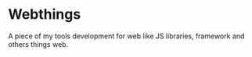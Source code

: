 Webthings
=========

A piece of my tools development for web like JS libraries, framework and others things web.
